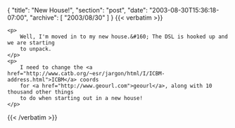 {
  "title": "New House!",
  "section": "post",
  "date": "2003-08-30T15:36:18-07:00",
  "archive": [
    "2003/08/30"
  ]
}
{{< verbatim >}}

    <p>
        Well, I'm moved in to my new house.&#160; The DSL is hooked up and we are starting
        to unpack.
    </p>
    <p>
        I need to change the <a href="http://www.catb.org/~esr/jargon/html/I/ICBM-address.html">ICBM</a> coords
        for <a href="http://www.geourl.com">geourl</a>, along with 10 thousand other things
        to do when starting out in a new house!
    </p>

{{< /verbatim >}}
